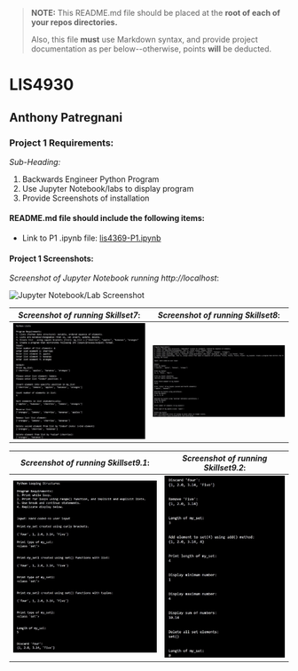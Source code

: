 > **NOTE:** This README.md file should be placed at the **root of each of your repos directories.**
>
>Also, this file **must** use Markdown syntax, and provide project documentation as per below--otherwise, points **will** be deducted.
>

# LIS4930

## Anthony Patregnani

### Project 1 Requirements:

*Sub-Heading:*

1. Backwards Engineer Python Program
2. Use Jupyter Notebook/labs to display program
3. Provide Screenshots of installation

#### README.md file should include the following items:


* Link to P1 .ipynb file: [lis4369-P1.ipynb](lis4369-P1.ipynb "P1 Jupyter Notebook") 

#### Project 1 Screenshots:

*Screenshot of Jupyter Notebook running http://localhost*:

![Jupyter Notebook/Lab Screenshot](img/lis4369-p1.gif)

| *Screenshot of running Skillset7*:  |  *Screenshot of running Skillset8*:  |   
|---|---|
|  ![Python SkillSet Screenshot](img/skillset7.jpg) |  ![Python SkillSet Screenshot](img/skillset8.jpg)  | 


| *Screenshot of running Skillset9.1*:  |  *Screenshot of running Skillset9.2*:  |   
|---|---|
|  ![Python SkillSet Screenshot](img/skillset9.1.jpg) | ![Python SkillSet Screenshot](img/skillset9.2.jpg)  | 




